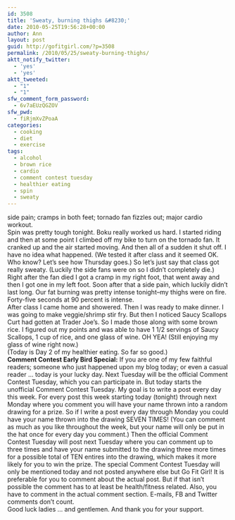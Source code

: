 ```yaml
---
id: 3508
title: 'Sweaty, burning thighs &#8230;'
date: 2010-05-25T19:56:28+00:00
author: Ann
layout: post
guid: http://gofitgirl.com/?p=3508
permalink: /2010/05/25/sweaty-burning-thighs/
aktt_notify_twitter:
  - 'yes'
  - 'yes'
aktt_tweeted:
  - "1"
  - "1"
sfw_comment_form_password:
  - 6v7aEUzQGZOV
sfw_pwd:
  - fiRjmXvZPoaA
categories:
  - cooking
  - diet
  - exercise
tags:
  - alcohol
  - brown rice
  - cardio
  - comment contest tuesday
  - healthier eating
  - spin
  - sweaty
---
```

side pain; cramps in both feet; tornado fan fizzles out; major cardio workout.  
Spin was pretty tough tonight. Boku really worked us hard. I started riding and then at some point I climbed off my bike to turn on the tornado fan. It cranked up and the air started moving. And then all of a sudden it shut off. I have no idea what happened. (We tested it after class and it seemed OK. Who know? Let&#8217;s see how Thursday goes.) So let&#8217;s just say that class got really sweaty. (Luckily the side fans were on so I didn&#8217;t completely die.) Right after the fan died I got a cramp in my right foot, that went away and then I got one in my left foot. Soon after that a side pain, which luckily didn&#8217;t last long. Our fat burning was pretty intense tonight&#8211;my thighs were on fire. Forty-five seconds at 90 percent is intense.  
After class I came home and showered. Then I was ready to make dinner. I was going to make veggie/shrimp stir fry. But then I noticed Saucy Scallops Curt had gotten at Trader Joe&#8217;s. So I made those along with some brown rice. I figured out my points and was able to have 1 1/2 servings of Saucy Scallops, 1 cup of rice, and one glass of wine. OH YEA! (Still enjoying my glass of wine right now.)  
(Today is Day 2 of my healthier eating. So far so good.)  
**Comment Contest Early Bird Special:** If you are one of my few faithful readers; someone who just happened upon my blog today; or even a casual reader &#8230; today is your lucky day. Next Tuesday will be the official Comment Contest Tuesday, which you can participate in. But today starts the unofficial Comment Contest Tuesday. My goal is to write a post every day this week. For every post this week starting today (tonight) through next Monday where you comment you will have your name thrown into a random drawing for a prize. So if I write a post every day through Monday you could have your name thrown into the drawing SEVEN TIMES! (You can comment as much as you like throughout the week, but your name will only be put in the hat once for every day you comment.) Then the official Comment Contest Tuesday will post next Tuesday where you can comment up to three times and have your name submitted to the drawing three more times for a possible total of TEN entires into the drawing, which makes it more likely for you to win the prize. The special Comment Contest Tuesday will only be mentioned today and not posted anywhere else but Go Fit Girl! It is preferable for you to comment about the actual post. But if that isn&#8217;t possible the comment has to at least be health/fitness related. Also, you have to comment in the actual comment section. E-mails, FB and Twitter comments don&#8217;t count.  
Good luck ladies &#8230; and gentlemen. And thank you for your support.